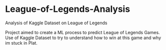 # League-of-Legends-Analysis
Analysis of Kaggle Dataset on League of Legends

Project aimed to create a ML process to predict League of Legends Games.
Use of Kaggle Dataset to try to understand how to win at this game and why im stuck in Plat.
